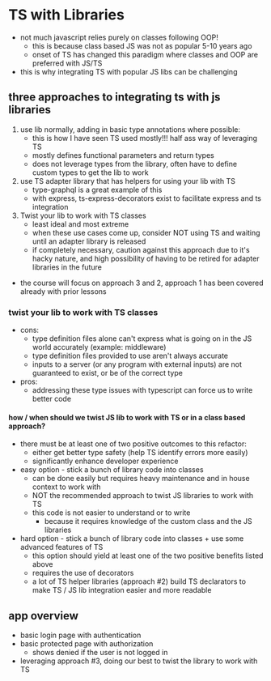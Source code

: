 # TS with Libraries
- not much javascript relies purely on classes following OOP!
  - this is because class based JS was not as popular 5-10 years ago
  - onset of TS has changed this paradigm where classes and OOP are preferred with JS/TS
- this is why integrating TS with popular JS libs can be challenging

## three approaches to integrating ts with js libraries
1. use lib normally, adding in basic type annotations where possible:
   - this is how I have seen TS used mostly!!! half ass way of leveraging TS
   - mostly defines functional parameters and return types
   - does not leverage types from the library, often have to define custom types to get the lib to work
2. use TS adapter library that has helpers for using your lib with TS
   - type-graphql is a great example of this
   - with express, ts-express-decorators exist to facilitate express and ts integration
3. Twist your lib to work with TS classes
    - least ideal and most extreme
    - when these use cases come up, consider NOT using TS and waiting until an adapter library is released
    - if completely necessary, caution against this approach due to it's hacky nature, and high possibility of having to be retired for adapter libraries in the future
- the course will focus on approach 3 and 2, approach 1 has been covered already with prior lessons

### twist your lib to work with TS classes
- cons:
  - type definition files alone can't express what is going on in the JS world accurately (example: middleware)
  - type definition files provided to use aren't always accurate
  - inputs to a server (or any program with external inputs) are not guaranteed to exist, or be of the correct type
- pros:
  - addressing these type issues with typescript can force us to write better code

#### how / when should we twist JS lib to work with TS or in a class based approach?
- there must be at least one of two positive outcomes to this refactor:
  - either get better type safety (help TS identify errors more easily)
  - significantly enhance developer experience
- easy option - stick a bunch of library code into classes
  - can be done easily but requires heavy maintenance and in house context to work with
  - NOT the recommended approach to twist JS libraries to work with TS
  - this code is not easier to understand or to write 
    - because it requires knowledge of the custom class and the JS libraries
- hard option - stick a bunch of library code into classes + use some advanced features of TS
  - this option should yield at least one of the two positive benefits listed above
  - requires the use of decorators
  - a lot of TS helper libraries (approach #2) build TS declarators to make TS / JS lib integration easier and more readable 

## app overview
- basic login page with authentication
- basic protected page with authorization
  - shows denied if the user is not logged in 
- leveraging approach #3, doing our best to twist the library to work with TS